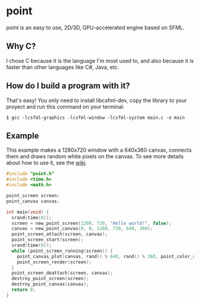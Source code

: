 # point
point is an easy to use, 2D/3D, GPU-accelerated engine based on SFML.



## Why C?

I chose C because it is the language I'm most used to, and also because it is faster than other languages like C#, Java, etc.



## How do I build a program with it?

That's easy! You only need to install libcsfml-dev, copy the library to your proyect and run this command on your terminal:

` $ gcc -lcsfml-graphics -lcsfml-window -lcsfml-system main.c -o main `



## Example

This example makes a 1280x720 window with a 640x360 canvas, connects them and draws random white pixels on the canvas. To see more details about how to use it, see the [wiki](google.com).

```c
#include "point.h"
#include <time.h>
#include <math.h>

point_screen screen;
point_canvas canvas;

int main(void) {
  srand(time(0));
  screen = new_point_screen(1280, 720, "Hello world!", false);
  canvas = new_point_canvas(0, 0, 1280, 720, 640, 360);
  point_screen_attach(screen, canvas);
  point_screen_start(screen);
  srand(time(0));
  while (point_screen_running(screen)) {
    point_canvas_plot(canvas, rand() % 640, rand() % 360, point_color_rgb(255, 255, 255));
    point_screen_render(screen);
  }
  point_screen_deattach(screen, canvas);
  destroy_point_screen(screen);
  destroy_point_canvas(canvas);
  return 0;
}
```

